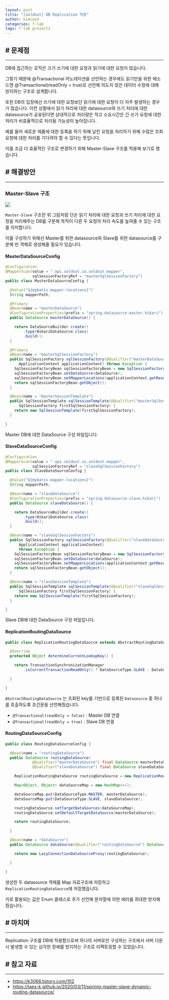 ```yaml
---
layout: post
title: "[soldout] DB Replication 적용"
author: kimcno3
categories: f-lab
tags: f-lab project1
---
```


## # 문제점
***
DB에 접근하는 로직은 크기 쓰기에 대한 요청과 읽기에 대한 요청이 많습니다.

그렇기 때문에 @Transactional 어노테이션을 선언하는 경우에도 읽기만을 위한 메소드엔 @Transactional(readOnly = true)로 선언해 의도치 않은 데이터 수정에 대해 방지하는 구조로 설계합니다.

또한 DB의 입장에선 쓰기에 대한 요청보단 읽기에 대한 요청이 더 자주 발생하는 경우가 많습니다. 이런 상황에서 읽기 처리에 대한 datasource와 쓰기 처리에 대한 datasource가 공유된다면 상대적으로 처리량은 적고 소요시간은 긴 쓰기 요청에 대한 처리가 비효율적으로 처리될 가능성이 높아집니다.

예를 들어 새로운 제품에 대한 등록을 하기 위해 날린 요청을 처리하기 위해 수많은 조회 요청에 대한 처리를 기다려야 할 수 있다는 뜻입니다.

이를 조금 더 효율적인 구조로 변경하기 위해 Master-Slave 구조를 적용해 보기로 했습니다.

## # 해결방안
***
### Master-Slave 구조

![](https://img1.daumcdn.net/thumb/R1280x0/?scode=mtistory2&fname=https%3A%2F%2Fblog.kakaocdn.net%2Fdn%2Ftr78z%2Fbtq96EtX4AQ%2FZjOT5sSMZTI2dYSkJXb1U1%2Fimg.jpg)

`Master-Slave` 구조란 위 그림처럼 단순 읽기 처리에 대한 요청과 쓰기 처리에 대한 요청을 처리해주는 DB를 구분해 목적이 다른 두 요청의 처리 속도를 높혀줄 수 있는 구조를 의미합니다.

이를 구성하기 위해선 Master를 위한 datasource와 Slave를 위한 datasource를 구분해 빈 객체로 생성해줄 필요가 있습니다.

#### MasterDataSourceConfig
```java
@Configuration
@MapperScan(value = " api.soldout.io.soldout.mapper",
            sqlSessionFactoryRef = "masterSqlSessionFactory")
public class MasterDataSourceConfig {

  @Value("${mybatis.mapper-locations}")
  String mapperPath;

  @Primary
  @Bean(name = "masterDataSource")
  @ConfigurationProperties(prefix = "spring.datasource.master.hikari")
  public DataSource masterDataSource() {

    return DataSourceBuilder.create()
        .type(HikariDataSource.class)
        .build();
  }

  @Primary
  @Bean(name = "masterSqlSessionFactory")
  public SqlSessionFactory sqlSessionFactory(@Qualifier("masterDataSource") DataSource dataSource,
      ApplicationContext applicationContext) throws Exception {
    SqlSessionFactoryBean sqlSessionFactoryBean = new SqlSessionFactoryBean();
    sqlSessionFactoryBean.setDataSource(dataSource);
    sqlSessionFactoryBean.setMapperLocations(applicationContext.getResources(mapperPath));
    return sqlSessionFactoryBean.getObject();
  }

  @Bean(name = "masterSessionTemplate")
  public SqlSessionTemplate sqlSessionTemplate(@Qualifier("masterSqlSessionFactory")
      SqlSessionFactory firstSqlSessionFactory) {
    return new SqlSessionTemplate(firstSqlSessionFactory);
  }

}
```

Master DB에 대한 DataSource 구성 파일입니다.

#### SlaveDataSourceConfig
```java
@Configuration
@MapperScan(value = " api.soldout.io.soldout.mapper",
            sqlSessionFactoryRef = "slaveSqlSessionFactory")
public class SlaveDataSourceConfig {

  @Value("${mybatis.mapper-locations}")
  String mapperPath;

  @Bean(name = "slaveDataSource")
  @ConfigurationProperties(prefix = "spring.datasource.slave.hikari")
  public DataSource slaveDataSource() {

    return DataSourceBuilder.create()
        .type(HikariDataSource.class)
        .build();
  }

  @Bean(name = "slaveSqlSessionFactory")
  public SqlSessionFactory sqlSessionFactory(@Qualifier("slaveDataSource") DataSource dataSource,
      ApplicationContext applicationContext)
      throws Exception {
    SqlSessionFactoryBean sqlSessionFactoryBean = new SqlSessionFactoryBean();
    sqlSessionFactoryBean.setDataSource(dataSource);
    sqlSessionFactoryBean.setMapperLocations(applicationContext.getResources(mapperPath));
    return sqlSessionFactoryBean.getObject();
  }

  @Bean(name = "slaveSessionTemplate")
  public SqlSessionTemplate sqlSessionTemplate(@Qualifier("slaveSqlSessionFactory")
      SqlSessionFactory firstSqlSessionFactory) {
    return new SqlSessionTemplate(firstSqlSessionFactory);
  }

}
```
Slave DB에 대한 DataSource 구성 파일입니다.

#### ReplicationRoutingDataSource
```java
public class ReplicationRoutingDataSource extends AbstractRoutingDataSource {

  @Override
  protected Object determineCurrentLookupKey() {

    return TransactionSynchronizationManager
        .isCurrentTransactionReadOnly() ? DataSourceType.SLAVE : DataSourceType.MASTER;

  }

}
```

`AbstractRoutingDataSource` 는 조회된 key를 기반으로 등록된 `Datasource` 중 하나를 호출하도록 조건문을 선언해줬습니다.

- `@Transactional(readOnly = false)` : Master DB 연결
- `@Transactional(readOnly = true)` : Slave DB 연결

#### RoutingDataSourceConfig
```java
public class RoutingDataSourceConfig {

  @Bean(name = "routingDataSource")
  public DataSource routingDataSource(
            @Qualifier("masterDataSource") final DataSource masterDataSource,
            @Qualifier("slaveDataSource") final DataSource slaveDataSource) {

    ReplicationRoutingDataSource routingDataSource = new ReplicationRoutingDataSource();

    Map<Object, Object> dataSourceMap = new HashMap<>();

    dataSourceMap.put(DataSourceType.MASTER, masterDataSource);
    dataSourceMap.put(DataSourceType.SLAVE, slaveDataSource);

    routingDataSource.setTargetDataSources(dataSourceMap);
    routingDataSource.setDefaultTargetDataSource(masterDataSource);

    return routingDataSource;

  }

  @Bean(name = "dataSource")
  public DataSource dataSource(@Qualifier("routingDataSource") DataSource routingDataSource) {

    return new LazyConnectionDataSourceProxy(routingDataSource);

  }

}
```
생성한 두 datasource 객체를 Map 자료구조에 저장하고 `ReplicationRoutingDataSource`에 저장했습니다.

키로 활용되는 값은 Enum 클래스로 추가 선언해 문자열에 의한 에러를 최대한 방지해줬습니다.

## # 마치며
***
Replication 구조를 DB에 적용함으로써 하나의 서버로만 구성하는 구조에서 서버 다운 시 발생할 수 있는 심각한 장애를 방지하는 구조로 리팩토링할 수 있었습니다.

## # 참고 자료
***
- https://k3068.tistory.com/102
- https://taes-k.github.io/2020/03/11/sprinig-master-slave-dynamic-routing-datasource/